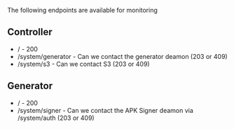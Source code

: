 The following endpoints are available for monitoring

## Controller

* / - 200
* /system/generator - Can we contact the generator deamon (203 or 409)
* /system/s3 - Can we contact S3 (203 or 409)

## Generator

* / - 200
* /system/signer - Can we contact the APK Signer deamon via /system/auth (203 or 409)
